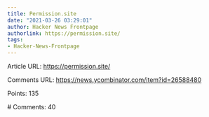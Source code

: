 ```yaml
---
title: Permission.site
date: "2021-03-26 03:29:01"
author: Hacker News Frontpage
authorlink: https://permission.site/
tags:
- Hacker-News-Frontpage
---
```


<p>Article URL: <a href="https://permission.site/">https://permission.site/</a></p>
<p>Comments URL: <a href="https://news.ycombinator.com/item?id=26588480">https://news.ycombinator.com/item?id=26588480</a></p>
<p>Points: 135</p>
<p># Comments: 40</p>
